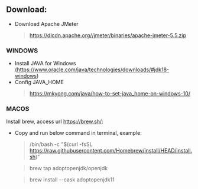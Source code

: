 ## Download:

- Download Apache JMeter

  > https://dlcdn.apache.org//jmeter/binaries/apache-jmeter-5.5.zip

### WINDOWS

- Install JAVA for Windows (https://www.oracle.com/java/technologies/downloads/#jdk18-windows)
- Config JAVA_HOME
  > https://mkyong.com/java/how-to-set-java_home-on-windows-10/

### MACOS

Install brew, access url https://brew.sh/:

- Copy and run below command in terminal, example:

  > /bin/bash -c "$(curl -fsSL https://raw.githubusercontent.com/Homebrew/install/HEAD/install.sh)"

  > brew tap adoptopenjdk/openjdk

  > brew install --cask adoptopenjdk11
